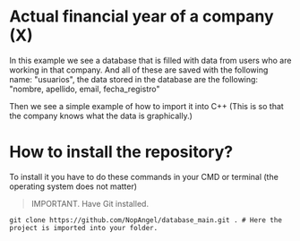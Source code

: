 

# Actual financial year of a company (X)


In this example we see a database that is filled with data from users who are working in that company.
And all of these are saved with the following name: "usuarios", the data stored in the database are the following: "nombre, apellido, email, fecha_registro"

Then we see a simple example of how to import it into C++ (This is so that the company knows what the data is graphically.)


# How to install the repository?

To install it you have to do these commands in your CMD or terminal (the operating system does not matter)
> IMPORTANT. Have Git installed.

``` 
git clone https://github.com/NopAngel/database_main.git . # Here the project is imported into your folder.

```
